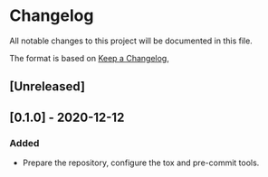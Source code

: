 # Changelog
All notable changes to this project will be documented in this file.

The format is based on [Keep a Changelog](https://keepachangelog.com/en/1.0.0/),

## [Unreleased]

## [0.1.0] - 2020-12-12
### Added
- Prepare the repository, configure the tox and pre-commit tools.
